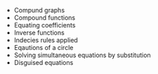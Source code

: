 - Compund graphs  
- Compound functions  
- Equating coefficients  
- Inverse functions  
- Indecies rules applied  
- Eqautions of a circle  
- Solving simultaneous equations by substitution  
- Disguised equations